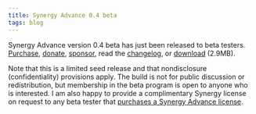 ```yaml
---
title: Synergy Advance 0.4 beta
tags: blog
---
```


Synergy Advance version 0.4 beta has just been released to beta testers. [Purchase](https://wincent.dev/a/products/synergy-advance/purchase/), [donate](https://wincent.dev/a/products/synergy-advance/purchase/), [sponsor](https://wincent.dev/a/products/synergy-advance/purchase/), read the [changelog](http://wincent.dev/a/products/synergy-advance/history/), or [download](http://wincent.dev/download.php?item=SynergyAdvance0.4b.dmg) (2.9MB).

Note that this is a limited seed release and that nondisclosure (confidentiality) provisions apply. The build is not for public discussion or redistribution, but membership in the beta program is open to anyone who is interested. I am also happy to provide a complimentary Synergy license on request to any beta tester that [purchases a Synergy Advance license](https://wincent.dev/a/products/synergy-advance/purchase/).
